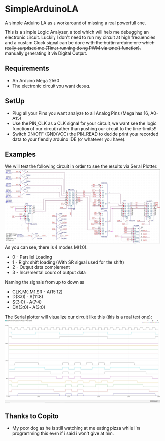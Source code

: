 # SimpleArduinoLA
A simple Arduino LA as a workaround of missing a real powerfull one.

This is a simple Logic Analyzer, a tool which will help me debugging an electronic circuit.
Luckily I don't need to run my circuit at high frecuencies and a custom Clock signal can be done <del>with the builtin arduino one which really surprised me (Timer running doing PWM via tone() function).</del> manually generating it via Digital Output.

## Requirements
* An Arduino Mega 2560
* The electronic circuit you want debug.

## SetUp
* Plug all your Pins you want analyze to all Analog Pins (Mega has 16, A0-A15)
* Use the PIN_CLK as a CLK signal for your circuit, we want see the logic function of our circuit rather than pushing our circuit to the time-limits!!
* Switch ON/OFF (GND/VCC) the PIN_READ to decide print your recorded data to your fiendly arduino IDE (or whatever you have).

## Examples
We will test the following circuit in order to see the results via Serial Plotter.
![](https://github.com/Mickyleitor/SimpleArduinoLA/blob/master/TestCircuit.JPG)
As you can see, there is 4 modes M(1:0).
* 0 - Parallel Loading
* 1 - Right shift loading (With SR signal used for the shift)
* 2 - Output data complement
* 3 - Incremental count of output data

Naming the signals from up to down as 
* CLK,M0,M1,SR - A(15:12)
* D(3:0) - A(11:8)
* S(3:0) - A(7:4)
* DX(3:0) - A(3:0)

The Serial plotter will visualize our circuit like this (this is a real test one):
![](https://github.com/Mickyleitor/SimpleArduinoLA/blob/master/LogicAnalyzer.JPG)

## Thanks to Copito
* My poor dog as he is still watching at me eating pizza while i'm programming this even if i said i won't give at him.

